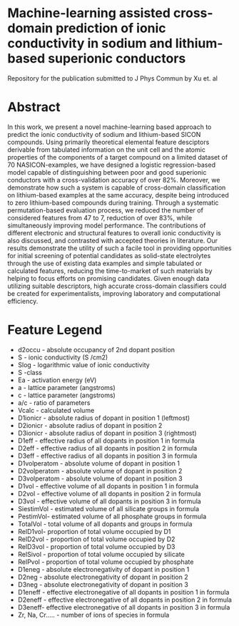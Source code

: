 # Machine-learning assisted cross-domain prediction of ionic conductivity in sodium and lithium-based superionic conductors 
Repository for the publication submitted to J Phys Commun by Xu et. al

# Abstract

In this work, we present a novel machine-learning based approach to predict the ionic conductivity of sodium and lithium-based SICON compounds. Using primarily theoretical elemental feature desciptors derivable from tabulated information on the unit cell and the atomic properties of the components of a target compound on a limited dataset of 70 NASICON-examples, we have designed a logistic regression-based model capable of distinguishing between poor and good superionic conductors with a cross-validation accuracy of over 82%. Moreover, we demonstrate how such a system is capable of cross-domain classification on lithium-based examples at the same accuracy, despite being introduced to zero lithium-based compounds during training. Through a systematic permutation-based evaluation process, we reduced the number of considered features from 47 to 7,  reduction of over 83%, while simultaneously improving model performance. The contributions of different electronic and structural features to overall ionic conductivity is also discussed, and contrasted with accepted theories in literature. Our results demonstrate the utility of such a facile tool in providing opportunities for initial screening of potential candidates as solid-state electrolytes through the use of existing data examples and simple tabulated or calculated features, reducing the time-to-market of such materials by helping to focus efforts on promising candidates. Given enough data utilizing suitable descriptors, high accurate cross-domain classifiers could be created for experimentalists, improving laboratory and computational efficiency.


# Feature Legend

* d2occu - absolute occupancy of 2nd dopant position
* S - ionic conductivity (S /cm2)
* Slog - logarithmic value of ionic conductivity
* S -class 
* Ea - activation energy (eV)
* a - lattice parameter (angstroms)
* c - lattice parameter (angstroms)
* a/c - ratio of parameters
* Vcalc - calculated volume
* D1ionicr - absolute radius of dopant in position 1 (leftmost)
* D2ionicr - absolute radius of dopant in position 2
* D3ionicr - absolute radius of dopant in position 3 (rightmost)
* D1eff - effective radius of all dopants in position 1 in formula
* D2eff - effective radius of all dopants in position 2 in formula
* D3eff - effective radius of all dopants in position 3 in formula
* D1volperatom - absolute volume of dopant in position 1
* D2volperatom - absolute volume of dopant in position 2
* D3volperatom - absolute volume of dopant in position 3
* D1vol - effective volume of all dopants in position 1 in formula
* D2vol - effective volume of all dopants in position 2 in formula
* D3vol - effective volume of all dopants in position 3 in formula
* SiestimVol - estimated volume of all silicate groups in formula
* PestimVol- estimated volume of all phosphate groups in formula
* TotalVol - total volume of all dopants and groups in formula
* RelD1vol- proportion of total volume occupied by D1
* RelD2vol - proportion of total volume occupied by D2
* RelD3vol - proportion of total volume occupied by D3
* RelSivol - proportion of total volume occupied by silicate
* RelPvol - proportion of total volume occupied by phosphate
* D1eneg - absolute electronegativity of dopant in position 1 
* D2neg - absolute electronegativity of dopant in position 2
* D3neg - absolute electronegativity of dopant in position 3 
* D1eneff - effective electronegative of all dopants in position 1 in formula
* D2eneff - effective electronegative of all dopants in position 2 in formula
* D3eneff- effective electronegative of all dopants in position 3 in formula
* Zr, Na, Cr..... - number of ions of species in formula

